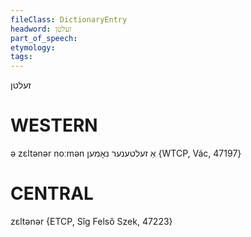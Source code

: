 ```yaml
---
fileClass: DictionaryEntry
headword: זעלטן
part_of_speech: 
etymology: 
tags: 
---
```

זעלטן

WESTERN
========

ə zɛltənər noːmən אַ זעלטענער נאָמען {WTCP, Vác, 47197}

CENTRAL
========

zɛltənər {ETCP, Sîg Felső Szek, 47223}
